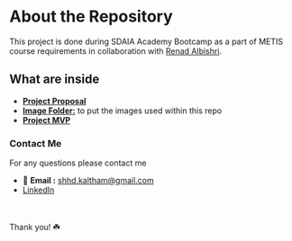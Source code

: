 # About the Repository 
This project is done during SDAIA Academy Bootcamp as a part of METIS course requirements in collaboration with [Renad Albishri](https://github.com/renad-albishri).
## What are inside 
- [**Project Proposal**](Image_Captioning_Proposal.md)
- [**Image Folder:**](/Image) to put the images used within this repo
- [**Project MVP**](Image_Captioning_MVP.md)

### Contact Me
For any questions please contact me <br/>
- 📧 **Email :** shhd.kaltham@gmail.com <br/>
- [LinkedIn](www.linkedin.com/in/shahad-alkaltham)

<br/><br/>
Thank you! ☘️
